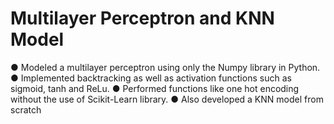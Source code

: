 # Multilayer Perceptron and KNN Model

● Modeled a multilayer perceptron using only the Numpy library in Python.
● Implemented backtracking as well as activation functions such as sigmoid, tanh and ReLu.
● Performed functions like one hot encoding without the use of Scikit-Learn library.
● Also developed a KNN model from scratch
